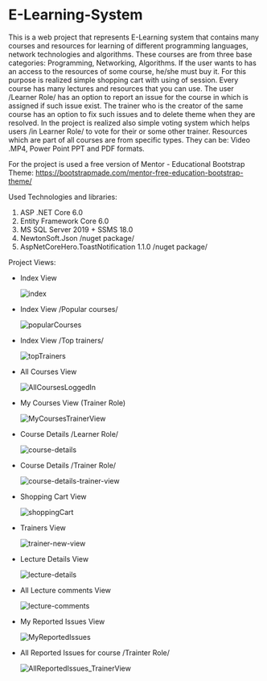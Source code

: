 # E-Learning-System

This is a web project that represents E-Learning system that contains many courses and resources for learning of different programming languages, network technologies and algorithms. These courses are from three base categories: Programming, Networking, Algorithms. If the user wants to has an access to the resources of some course, he/she must buy it. For this purpose is realized simple shopping cart with using of session. Every course has many lectures and resources that you can use. The user /Learner Role/ has an option to report an issue for the course in which is assigned if such issue exist. The trainer who is the creator of the same course has an option to fix such issues and to delete theme when they are resolved. In the project is realized also simple voting system which helps users /in Learner Role/ to vote for their or some other trainer. Resources which are part of all courses are from specific types. They can be: Video .MP4, Power Point PPT and PDF formats.

For the project is used a free version of Mentor - Educational Bootstrap Theme: https://bootstrapmade.com/mentor-free-education-bootstrap-theme/
   
Used Technologies and libraries:
   
   1. ASP .NET Core 6.0
   2. Entity Framework Core 6.0
   3. MS SQL Server 2019 + SSMS 18.0
   4. NewtonSoft.Json /nuget package/
   5. AspNetCoreHero.ToastNotification 1.1.0 /nuget package/

Project Views:
  - Index View

    ![index](https://user-images.githubusercontent.com/40525254/159301376-7385b756-4c2b-4e3d-8d40-96866da3fdca.jpg)
   
  -  Index View /Popular courses/
  
     ![popularCourses](https://user-images.githubusercontent.com/40525254/159548828-9f926483-1eba-4b49-8e93-847168ca7f06.jpg)
    
  - Index View /Top trainers/
   
    ![topTrainers](https://user-images.githubusercontent.com/40525254/159548864-aa9e75d5-dd8f-4564-a613-6bdc7a41f65c.jpg)

  - All Courses View
  
    ![AllCoursesLoggedIn](https://user-images.githubusercontent.com/40525254/159135700-e9e72a7e-fd3c-4066-b936-d22765555616.jpg)

  - My Courses View (Trainer Role)
  
    ![MyCoursesTrainerView](https://user-images.githubusercontent.com/40525254/159135873-051146ca-d2f7-412e-a92b-2c46ee14c083.jpg)

  - Course Details /Learner Role/
  
    ![course-details](https://user-images.githubusercontent.com/40525254/159301415-72eff194-b140-4e88-9fa7-d1829d132f34.jpg)
    
  - Course Details /Trainer Role/

    ![course-details-trainer-view](https://user-images.githubusercontent.com/40525254/159505164-fffd57a3-1fae-428c-bd08-6bfd0dd15b05.jpg)


  - Shopping Cart View

    ![shoppingCart](https://user-images.githubusercontent.com/40525254/159548663-dceada33-a77f-415f-b072-7141bfaef8a8.jpg)


  - Trainers View

    ![trainer-new-view](https://user-images.githubusercontent.com/40525254/159504983-e57de716-931f-48db-8682-5d04d9ca55ac.jpg)
    
  - Lecture Details View

    ![lecture-details](https://user-images.githubusercontent.com/40525254/159505473-e15dd32d-8c0a-4d60-9fdf-33248f8659e4.jpg)

   
  - All Lecture comments View

    ![lecture-comments](https://user-images.githubusercontent.com/40525254/159505367-9f01b4bc-6ba9-42c0-8183-631a656e2598.jpg)
    
  - My Reported Issues View

    ![MyReportedIssues](https://user-images.githubusercontent.com/40525254/159505297-dc58fd9a-695b-4af9-a95d-582fa5770b89.jpg)
   
  - All Reported Issues for course /Trainter Role/

    ![AllReportedIssues_TrainerView](https://user-images.githubusercontent.com/40525254/159506026-2241ccff-c3de-4f36-be90-8f5c8c8db132.jpg)

   
 



   

   
   
    

